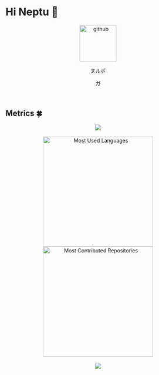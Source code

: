 # Hi Neptu 🌱

<!--
**Uzemiu/Uzemiu** is a ✨ _special_ ✨ repository because its `README.md` (this file) appears on your GitHub profile.

Here are some ideas to get you started:

- 🔭 I’m currently working on ...
- 🌱 I’m currently learning ...
- 👯 I’m looking to collaborate on ...
- 🤔 I’m looking for help with ...
- 💬 Ask me about ...
- 📫 How to reach me: ...
- 😄 Pronouns: ...
- ⚡ Fun fact: ...
-->

<div align="center">
  <img alt="github" src="https://i.giphy.com/media/KzJkzjggfGN5Py6nkT/200.webp" width="100" title="github">
  <p>ヌルポ</p>
  <p>ガ</p>
</div>
<br>

## Metrics 🍀

<!-- 连续提交代码天数记录 -->
<div align="center">
  <img align="center" src="https://github-readme-streak-stats.herokuapp.com/?user=Uzemiu&theme=dark&hide_border=true" />
</div>
<br>

<div align="center">
  <img src="https://api.githubtrends.io/user/svg/Uzemiu/langs?time_range=one_year&theme=classic" alt="Most Used Languages" width="300" />
  <img src="https://api.githubtrends.io/user/svg/Uzemiu/repos?time_range=one_month&theme=classic" alt="Most Contributed Repositories" width="300" />
</div>
<br>

<div align="center"><img src="https://github-profile-trophy.vercel.app/?username=Uzemiu&theme=nord&row=1&column=7&no-frame=true&no-bg=true" /></div>
